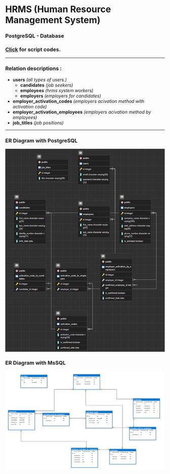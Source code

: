 # HRMS (Human Resource Management System)
### PostgreSQL - Database
### <a href="database.sql">Click</a> for script codes.
* * *
### Relation descriptions : 
  - <b>users</b> <i>(all types of users.)</i>
    - <b>candidates</b> <i>(job seekers)</i>
    - <b>employees</b> <i>(hrms system workers)</i>
    - <b>employers</b> <i>(employers for candidates)</i>
  - <b>employer_activation_codes</b> <i>(employers acivation method with activation code)</i>
  - <b>employer_activation_employees</b> <i>(employers acivation method by employees)</i>
  - <b>job_titles</b> <i>(job positions)</i>
* * *
### ER Diagram with PostgreSQL
<p align="center"><img src="images/ER Diagram-postgresql-dark.2.png"></p>

### ER Diagram with MsSQL
<p align="center"><img src="images/ER Diagram-mssql.2.png"></p>
